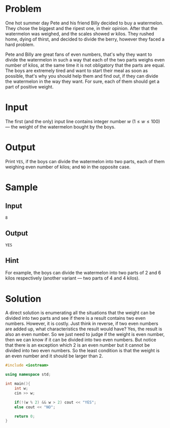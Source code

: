 # Problem

One hot summer day Pete and his friend Billy decided to buy a watermelon. They chose the biggest and the ripest one, in their opinion. After that the watermelon was weighed, and the scales showed $w$ kilos. They rushed home, dying of thirst, and decided to divide the berry, however they faced a hard problem.

Pete and Billy are great fans of even numbers, that's why they want to divide the watermelon in such a way that each of the two parts weighs even number of kilos, at the same time it is not obligatory that the parts are equal. The boys are extremely tired and want to start their meal as soon as possible, that's why you should help them and find out, if they can divide the watermelon in the way they want. For sure, each of them should get a part of positive weight.

# Input

The first (and the only) input line contains integer number $w$ ($1 \leq w \leq 100$) — the weight of the watermelon bought by the boys.

# Output

Print `YES`, if the boys can divide the watermelon into two parts, each of them weighing even number of kilos; and `NO` in the opposite case.

# Sample

## Input

```
8
```

## Output

```
YES
```

## Hint

For example, the boys can divide the watermelon into two parts of $2$ and $6$ kilos respectively (another variant — two parts of $4$ and $4$ kilos).

# Solution

A direct solution is enumerating all the situations that the weight can be divided into two parts and see if there is a result contains two even numbers.
However, it is costly. Just think in reverse, if two even numbers are added up, what characteristics the result would have?
Yes, the result is also an even number. So we just need to judge if the weight is even number, then we can know if it can be divided into two even numbers. But notice that there is an exception which $2$ is an even number but it cannot be divided into two even numbers. So the least condition is that the weight is an even number and it should be larger than $2$.

```cpp
#include <iostream>

using namespace std;

int main(){
    int w;
    cin >> w;

    if(!(w % 2) && w > 2) cout << "YES";
    else cout << "NO";

    return 0;
}
```
